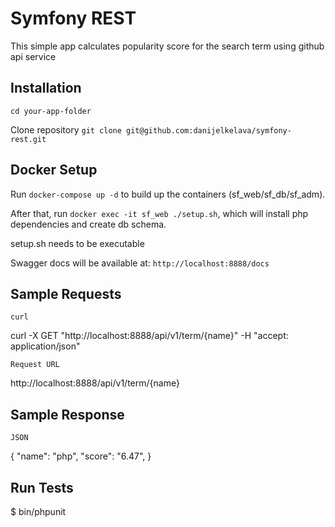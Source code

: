 Symfony REST
===============

This simple app calculates popularity score for the search term using github api service

## Installation

`cd your-app-folder`

Clone repository `git clone git@github.com:danijelkelava/symfony-rest.git`

## Docker Setup

Run `docker-compose up -d` to build up the containers (sf_web/sf_db/sf_adm).

After that, run `docker exec -it sf_web ./setup.sh`, which will install php dependencies and create db schema.

setup.sh needs to be executable

Swagger docs will be available at: `http://localhost:8888/docs`  

## Sample Requests

    curl

curl -X GET "http://localhost:8888/api/v1/term/{name}" -H  "accept: application/json"

    Request URL

http://localhost:8888/api/v1/term/{name}

## Sample Response

    JSON
{
   "name": "php",
   "score": "6.47",
}

## Run Tests

$ bin/phpunit




